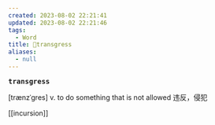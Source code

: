 ```yaml
---
created: 2023-08-02 22:21:41
updated: 2023-08-02 22:21:46
tags:
  - Word
title: 📖transgress
aliases:
  - null
---
```


<pre><strong>transgress</strong></pre>
[trænzˈgres]
v. to do something that is not allowed 违反，侵犯

[[incursion]]
